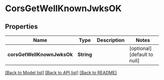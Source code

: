 # CorsGetWellKnownJwksOK

## Properties

| Name                       | Type       | Description | Notes                        |
| -------------------------- | ---------- | ----------- | ---------------------------- |
| **corsGetWellKnownJwksOk** | **String** |             | [optional] [default to null] |

[[Back to Model list]](../README.md#documentation-for-models) [[Back to API list]](../README.md#documentation-for-api-endpoints) [[Back to README]](../README.md)
